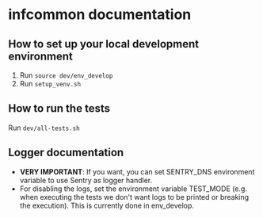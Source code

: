# infcommon documentation

## How to set up your local development environment

1. Run `source dev/env_develop`
2. Run `setup_venv.sh`

## How to run the tests
Run `dev/all-tests.sh`

## Logger documentation
* **VERY IMPORTANT**: If you want, you can set SENTRY_DNS environment variable to use Sentry as logger handler.
* For disabling the logs, set the environment variable TEST_MODE (e.g. when executing the tests we don't want logs to be printed or breaking the execution). This is currently done in env_develop.
